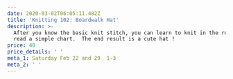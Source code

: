 ```yaml
---
date: 2020-03-02T06:05:11.482Z
title: 'Knitting 102: Boardwalk Hat'
description: >-
  After you know the basic knit stitch, you can learn to knit in the round and
  read a simple chart.  The end result is a cute hat !
price: 40
price_details: ' '
meta_1: Saturday Feb 22 and 29  1-3
meta_2: ' '
---
```


